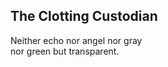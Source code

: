 The Clotting Custodian
----------------------
Neither echo nor angel nor gray  
nor green but transparent.  
